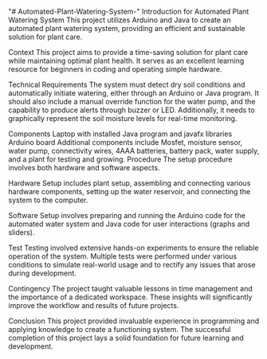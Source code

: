 "# Automated-Plant-Watering-System-" 
Introduction for Automated Plant Watering System
This project utilizes Arduino and Java to create an automated plant watering system, providing an efficient and sustainable solution for plant care.

Context
This project aims to provide a time-saving solution for plant care while maintaining optimal plant health. It serves as an excellent learning resource for beginners in coding and operating simple hardware.

Technical Requirements
The system must detect dry soil conditions and automatically initiate watering, either through an Arduino or Java program. It should also include a manual override function for the water pump, and the capability to produce alerts through buzzer or LED. Additionally, it needs to graphically represent the soil moisture levels for real-time monitoring.

Components
Laptop with installed Java program and javafx libraries Arduino board Additional components include Mosfet, moisture sensor, water pump, connectivity wires, 4AAA batteries, battery pack, water supply, and a plant for testing and growing. Procedure The setup procedure involves both hardware and software aspects.

Hardware Setup includes plant setup, assembling and connecting various hardware components, setting up the water reservoir, and connecting the system to the computer.

Software Setup involves preparing and running the Arduino code for the automated water system and Java code for user interactions (graphs and sliders).

Test
Testing involved extensive hands-on experiments to ensure the reliable operation of the system. Multiple tests were performed under various conditions to simulate real-world usage and to rectify any issues that arose during development.

Contingency
The project taught valuable lessons in time management and the importance of a dedicated workspace. These insights will significantly improve the workflow and results of future projects.

Conclusion
This project provided invaluable experience in programming and applying knowledge to create a functioning system. The successful completion of this project lays a solid foundation for future learning and development.
